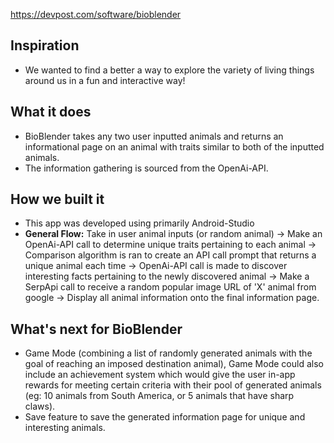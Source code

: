 https://devpost.com/software/bioblender

## Inspiration
- We wanted to find a better a way to explore the variety of living things around us in a fun and interactive way! 

## What it does
- BioBlender takes any two user inputted animals and returns an informational page on an animal with traits similar to both of the inputted animals. 
- The information gathering is sourced from the OpenAi-API.

## How we built it
- This app was developed using primarily Android-Studio 
- **General Flow:** Take in user animal inputs (or random animal) → Make an OpenAi-API call to determine unique traits pertaining to each animal → Comparison algorithm is ran to create an API call prompt that returns a unique animal each time → OpenAi-API call is made to discover interesting facts pertaining to the newly discovered animal → Make a SerpApi call to receive a random popular image URL of 'X' animal from google → Display all animal information onto the final information page.

## What's next for BioBlender
- Game Mode (combining a list of randomly generated animals with the goal of reaching an imposed destination animal), Game Mode could also include an achievement system which would give the user in-app rewards for meeting certain criteria with their pool of generated animals (eg: 10 animals from South America, or 5 animals that have sharp claws).
- Save feature to save the generated information page for unique and interesting animals.
